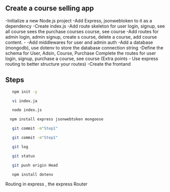 ## Create a course selling app

-Initialize a new Node.js project
-Add Express, jsonwebtoken to it as a dependency
-Create index.js
-Add route skeleton for user login, signup, see all course sees  the purchase courses course, see course 
-Add routes for admin login, admin signup, create s course, delete a course, add course content. -
-Add middlewares for user and admin auth
-Add a database (mongodb), use dotenv to store the database connection string
-Define the schema for User, Adsin, Course, Purchase Complete the routes for user login, signup, purchase a course, see course (Extra points - Use express routing to better structure your routes)
-Create the frontand


## Steps
`````bash
   npm init -y

``````

`````bash
   vi index.ja

``````
`````bash
   node index.js
``````
`````bash
  npm install express jsonwebtoken mongoose 

``````
`````bash
   git commit -m"Step1"

``````
`````bash
   git commit -m"Step1"

``````
`````bash
   git log

``````
`````bash
   git status

``````
`````bash
   git push origin Head

``````


`````bash
   npm install dotenv

``````
Routing in express , the express Router

